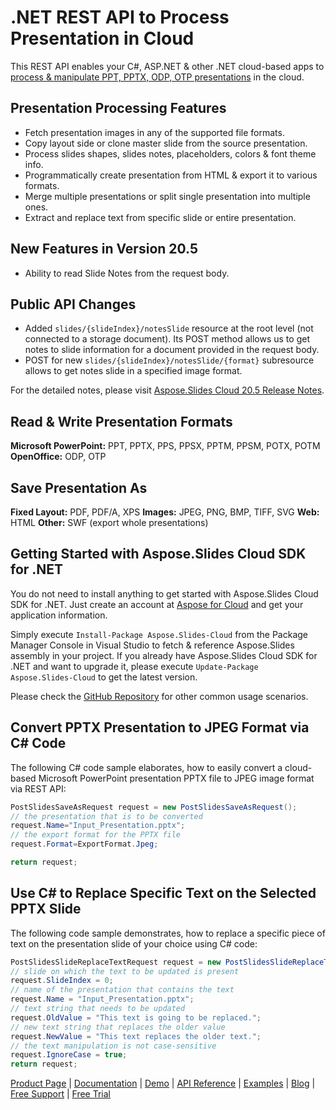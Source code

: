 # .NET REST API to Process Presentation in Cloud

This REST API enables your C#, ASP.NET & other .NET cloud-based apps to [process & manipulate PPT, PPTX, ODP, OTP presentations](https://products.aspose.cloud/slides/net) in the cloud.

## Presentation Processing Features

- Fetch presentation images in any of the supported file formats.
- Copy layout side or clone master slide from the source presentation.
- Process slides shapes, slides notes, placeholders, colors & font theme info.
- Programmatically create presentation from HTML & export it to various formats.
- Merge multiple presentations or split single presentation into multiple ones.
- Extract and replace text from specific slide or entire presentation.

## New Features  in Version 20.5

- Ability to read Slide Notes from the request body.

## Public API Changes

- Added `slides/{slideIndex}/notesSlide` resource at the root level (not connected to a storage document). Its POST method allows us to get notes to slide information for a document provided in the request body.
- POST for new `slides/{slideIndex}/notesSlide/{format}` subresource allows to get notes slide in a specified image format.

For the detailed notes, please visit [Aspose.Slides Cloud 20.5 Release Notes](https://docs.aspose.cloud/display/slidescloud/Aspose.Slides+Cloud+20.5+Release+Notes).

## Read & Write Presentation Formats

**Microsoft PowerPoint:** PPT, PPTX, PPS, PPSX, PPTM, PPSM, POTX, POTM
**OpenOffice:** ODP, OTP

## Save Presentation As

**Fixed Layout:** PDF, PDF/A, XPS
**Images:** JPEG, PNG, BMP, TIFF, SVG
**Web:** HTML
**Other:** SWF (export whole presentations)

## Getting Started with Aspose.Slides Cloud SDK for .NET

You do not need to install anything to get started with Aspose.Slides Cloud SDK for .NET. Just create an account at [Aspose for Cloud](https://dashboard.aspose.cloud/#/apps) and get your application information.

Simply execute `Install-Package Aspose.Slides-Cloud` from the Package Manager Console in Visual Studio to fetch & reference Aspose.Slides assembly in your project. If you already have Aspose.Slides Cloud SDK for .NET and want to upgrade it, please execute `Update-Package Aspose.Slides-Cloud` to get the latest version.

Please check the [GitHub Repository](https://github.com/aspose-slides-cloud/aspose-slides-cloud-dotnet) for other common usage scenarios.

## Convert PPTX Presentation to JPEG Format via C# Code

The following C# code sample elaborates, how to easily convert a cloud-based Microsoft PowerPoint presentation PPTX file to JPEG image format via REST API:

```csharp
PostSlidesSaveAsRequest request = new PostSlidesSaveAsRequest();
// the presentation that is to be converted
request.Name="Input_Presentation.pptx";
// the export format for the PPTX file
request.Format=ExportFormat.Jpeg;

return request;
```

## Use C# to Replace Specific Text on the Selected PPTX Slide

The following code sample demonstrates, how to replace a specific piece of text on the presentation slide of your choice using C# code:

```csharp
PostSlidesSlideReplaceTextRequest request = new PostSlidesSlideReplaceTextRequest();
// slide on which the text to be updated is present
request.SlideIndex = 0;
// name of the presentation that contains the text
request.Name = "Input_Presentation.pptx";
// text string that needs to be updated
request.OldValue = "This text is going to be replaced.";
// new text string that replaces the older value
request.NewValue = "This text replaces the older text.";
// the text manipulation is not case-sensitive
request.IgnoreCase = true;
return request;
```

[Product Page](https://products.aspose.cloud/slides/net) | [Documentation](https://docs.aspose.cloud/display/slidescloud/Home) | [Demo](https://products.aspose.app/slides/family) | [API Reference](https://apireference.aspose.cloud/slides/) | [Examples](https://github.com/aspose-slides-cloud/aspose-slides-cloud-dotnet) | [Blog](https://blog.aspose.cloud/category/slides/) | [Free Support](https://forum.aspose.cloud/c/slides) | [Free Trial](https://dashboard.aspose.cloud/#/apps)
